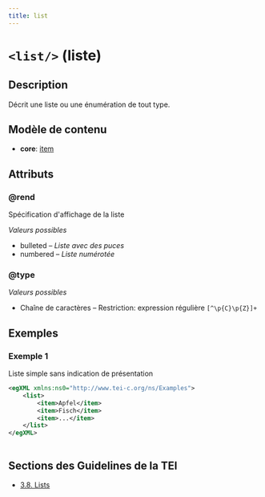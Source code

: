 ```yaml
---
title: list
---
```




# `<list/>` (liste)

## Description

Décrit une liste ou une énumération de tout type.

## Modèle de contenu

- **core**: [item](item.md)

## Attributs

### @rend

Spécification d'affichage de la liste

*Valeurs possibles*

- bulleted – *Liste avec des puces*
- numbered – *Liste numérotée*

### @type



*Valeurs possibles*

- Chaîne de caractères – Restriction: expression régulière `[^\p{C}\p{Z}]+`

## Exemples

### Exemple 1

Liste simple sans indication de présentation

```xml
<egXML xmlns:ns0="http://www.tei-c.org/ns/Examples">
    <list>
        <item>Apfel</item>
        <item>Fisch</item>
        <item>...</item>
    </list>
</egXML>
               
```

## Sections des Guidelines de la TEI

- [3.8. Lists](https://www.tei-c.org/release/doc/tei-p5-doc/en/html/CO.html#COLI)